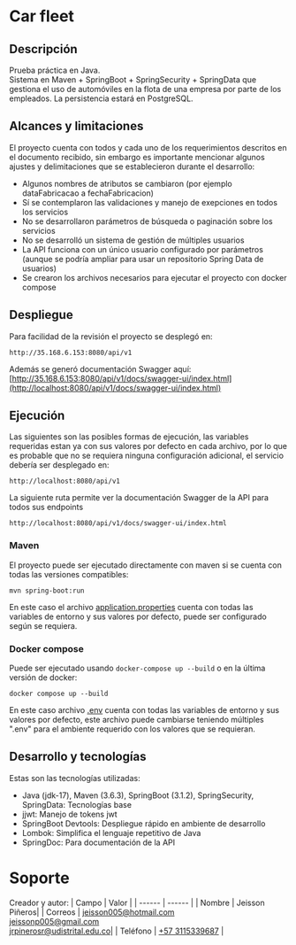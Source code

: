 # Car fleet
## Descripción
Prueba práctica en Java.<br/>
Sistema en Maven + SpringBoot + SpringSecurity + SpringData que gestiona el uso de automóviles en la flota de una empresa por parte de los empleados. La persistencia estará en
PostgreSQL.
## Alcances y limitaciones
El proyecto cuenta con todos y cada uno de los requerimientos descritos en el documento recibido, sin embargo es importante mencionar algunos ajustes y delimitaciones que se establecieron durante el desarrollo:
- Algunos nombres de atributos se cambiaron (por ejemplo dataFabricacao a fechaFabricacion)
- Sí se contemplaron las validaciones y manejo de exepciones en todos los servicios
- No se desarrollaron parámetros de búsqueda o paginación sobre los servicios
- No se desarrolló un sistema de gestión de múltiples usuarios
- La API funciona con un único usuario configurado por parámetros (aunque se podría ampliar para usar un repositorio Spring Data de usuarios)
- Se crearon los archivos necesarios para ejecutar el proyecto con docker compose

## Despliegue
Para facilidad de la revisión el proyecto se desplegó en:
```
http://35.168.6.153:8080/api/v1
```
Además se generó documentación Swagger aquí: </br>
[http://35.168.6.153:8080/api/v1/docs/swagger-ui/index.html](http://localhost:8080/api/v1/docs/swagger-ui/index.html)

## Ejecución
Las siguientes son las posibles formas de ejecución, las variables requeridas estan ya con sus valores por defecto en cada archivo, por lo que es probable que no se requiera ninguna configuración adicional, el servicio debería ser desplegado en:
```
http://localhost:8080/api/v1
```
La siguiente ruta permite ver la documentación Swagger de la API para todos sus endpoints
```
http://localhost:8080/api/v1/docs/swagger-ui/index.html
```
### Maven
El proyecto puede ser ejecutado directamente con maven si se cuenta con todas las versiones compatibles:
```
mvn spring-boot:run
```
En este caso el archivo [application.properties](src/main/resources/application.properties) cuenta con todas las variables de entorno y sus valores por defecto, puede ser configurado según se requiera.
### Docker compose 
Puede ser ejecutado usando `docker-compose up --build` o en la última versión de docker:
```
docker compose up --build
```
En este caso archivo [.env](.env) cuenta con todas las variables de entorno y sus valores por defecto, este archivo puede cambiarse teniendo múltiples ".env" para el ambiente requerido con los valores que se requieran.
## Desarrollo y tecnologías
Estas son las tecnologías utilizadas:

- Java (jdk-17), Maven (3.6.3), SpringBoot (3.1.2), SpringSecurity, SpringData: Tecnologías base
- jjwt: Manejo de tokens jwt
- SpringBoot Devtools: Despliegue rápido en ambiente de desarrollo
- Lombok: Simplifica el lenguaje repetitivo de Java
- SpringDoc: Para documentación de la API

# Soporte
Creador y autor:
| Campo | Valor |
| ------ | ------ |
| Nombre | Jeisson Piñeros|
| Correos | jeisson005@hotmail.com <br> jeissonp005@gmail.com <br> jrpinerosr@udistrital.edu.co|
| Teléfono | <a href="tel:573115339687">+57 3115339687</a> |
